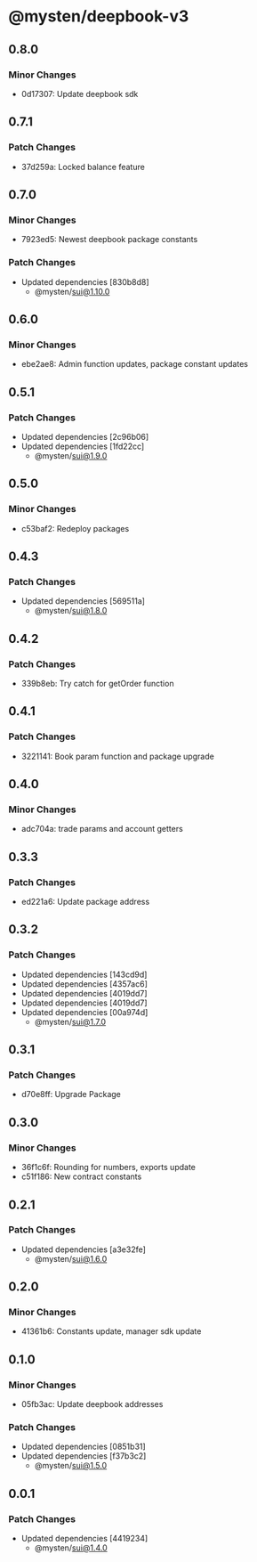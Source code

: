 # @mysten/deepbook-v3

## 0.8.0

### Minor Changes

- 0d17307: Update deepbook sdk

## 0.7.1

### Patch Changes

- 37d259a: Locked balance feature

## 0.7.0

### Minor Changes

- 7923ed5: Newest deepbook package constants

### Patch Changes

- Updated dependencies [830b8d8]
  - @mysten/sui@1.10.0

## 0.6.0

### Minor Changes

- ebe2ae8: Admin function updates, package constant updates

## 0.5.1

### Patch Changes

- Updated dependencies [2c96b06]
- Updated dependencies [1fd22cc]
  - @mysten/sui@1.9.0

## 0.5.0

### Minor Changes

- c53baf2: Redeploy packages

## 0.4.3

### Patch Changes

- Updated dependencies [569511a]
  - @mysten/sui@1.8.0

## 0.4.2

### Patch Changes

- 339b8eb: Try catch for getOrder function

## 0.4.1

### Patch Changes

- 3221141: Book param function and package upgrade

## 0.4.0

### Minor Changes

- adc704a: trade params and account getters

## 0.3.3

### Patch Changes

- ed221a6: Update package address

## 0.3.2

### Patch Changes

- Updated dependencies [143cd9d]
- Updated dependencies [4357ac6]
- Updated dependencies [4019dd7]
- Updated dependencies [4019dd7]
- Updated dependencies [00a974d]
  - @mysten/sui@1.7.0

## 0.3.1

### Patch Changes

- d70e8ff: Upgrade Package

## 0.3.0

### Minor Changes

- 36f1c6f: Rounding for numbers, exports update
- c51f186: New contract constants

## 0.2.1

### Patch Changes

- Updated dependencies [a3e32fe]
  - @mysten/sui@1.6.0

## 0.2.0

### Minor Changes

- 41361b6: Constants update, manager sdk update

## 0.1.0

### Minor Changes

- 05fb3ac: Update deepbook addresses

### Patch Changes

- Updated dependencies [0851b31]
- Updated dependencies [f37b3c2]
  - @mysten/sui@1.5.0

## 0.0.1

### Patch Changes

- Updated dependencies [4419234]
  - @mysten/sui@1.4.0
